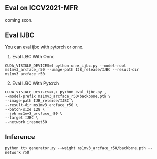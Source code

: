 ## Eval on ICCV2021-MFR

coming soon.


## Eval IJBC
You can eval ijbc with pytorch or onnx.


1. Eval IJBC With Onnx
```shell
CUDA_VISIBLE_DEVICES=0 python onnx_ijbc.py --model-root ms1mv3_arcface_r50 --image-path IJB_release/IJBC --result-dir ms1mv3_arcface_r50
```

2. Eval IJBC With Pytorch
```shell
CUDA_VISIBLE_DEVICES=0,1 python eval_ijbc.py \
--model-prefix ms1mv3_arcface_r50/backbone.pth \
--image-path IJB_release/IJBC \
--result-dir ms1mv3_arcface_r50 \
--batch-size 128 \
--job ms1mv3_arcface_r50 \
--target IJBC \
--network iresnet50
```

## Inference

```shell
python tts_generator.py --weight ms1mv3_arcface_r50/backbone.pth --network r50
```
